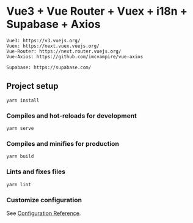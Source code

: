 # Vue3 + Vue Router + Vuex + i18n + Supabase + Axios

```
Vue3: https://v3.vuejs.org/
Vuex: https://next.vuex.vuejs.org/
Vue-Router: https://next.router.vuejs.org/
Vue-Axios: https://github.com/imcvampire/vue-axios

Supabase: https://supabase.com/
```

## Project setup
```
yarn install
```

### Compiles and hot-reloads for development
```
yarn serve
```

### Compiles and minifies for production
```
yarn build
```

### Lints and fixes files
```
yarn lint
```

### Customize configuration
See [Configuration Reference](https://cli.vuejs.org/config/).
